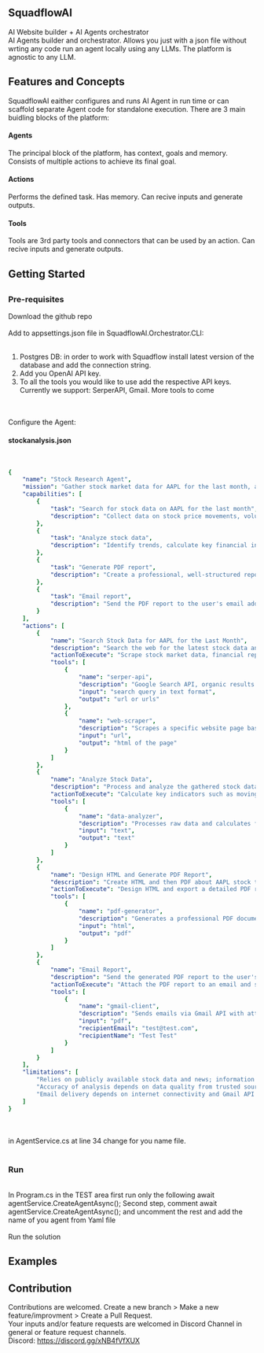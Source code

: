 <h2>SquadflowAI</h2>

AI Website builder + AI Agents orchestrator
</br>
AI Agents builder and orchestrator. Allows you just with a json file without wrting any code run an agent locally using any LLMs. The platform is agnostic to any LLM.

<h2>Features and Concepts</h2>

SquadflowAI eaither configures and runs AI Agent in run time or can scaffold separate Agent code for standalone execution.
There are 3 main buidling blocks of the platform:
<h4>Agents</h4>
The principal block of the platform, has context, goals and memory. Consists of multiple actions to achieve its final goal.
<h4>Actions</h4>
Performs the defined task. Has memory. Can recive inputs and generate outputs.
<h4>Tools</h4>
Tools are 3rd party tools and connectors that can be used by an action.  Can recive inputs and generate outputs.
<h2>Getting Started<h2>

<h3>Pre-requisites </h3>

Download the github repo
</br>
</br>
Add to appsettings.json file in SquadflowAI.Orchestrator.CLI:
</br>
</br>
1. Postgres DB: in order to work with Squadflow install latest version of the database and add the connection string.
2. Add you OpenAI API key.
3. To all the tools you would like to use add the respective API keys. Currently we support: SerperAPI, Gmail. More tools to come
</br>
</br>
Configure the Agent:
</br>
 
<h4>stockanalysis.json</h4>
</br>

```yaml
{
    "name": "Stock Research Agent",
    "mission": "Gather stock market data for AAPL for the last month, analyze trends, and deliver a detailed weekly report in PDF format via email.",
    "capabilities": [
        {
            "task": "Search for stock data on AAPL for the last month",
            "description": "Collect data on stock price movements, volume, key financial news, and market sentiment."
        },
        {
            "task": "Analyze stock data",
            "description": "Identify trends, calculate key financial indicators, and provide insights on AAPL stock performance."
        },
        {
            "task": "Generate PDF report",
            "description": "Create a professional, well-structured report summarizing AAPL stock research and insights."
        },
        {
            "task": "Email report",
            "description": "Send the PDF report to the user's email address."
        }
    ],
    "actions": [
        {
            "name": "Search Stock Data for AAPL for the Last Month",
            "description": "Search the web for the latest stock data and financial news related to AAPL for the past month.",
            "actionToExecute": "Scrape stock market data, financial reports, and news from trusted financial websites.",
            "tools": [
                {
                    "name": "serper-api",
                    "description": "Google Search API, organic results data from Google Search.",
                    "input": "search query in text format",
                    "output": "url or urls"
                },
                {
                    "name": "web-scraper",
                    "description": "Scrapes a specific website page based on url provided",
                    "input": "url",
                    "output": "html of the page"
                }
            ]
        },
        {
            "name": "Analyze Stock Data",
            "description": "Process and analyze the gathered stock data to identify key insights.",
            "actionToExecute": "Calculate key indicators such as moving averages, RSI, and market trends; detect significant events impacting AAPL stock.",
            "tools": [
                {
                    "name": "data-analyzer",
                    "description": "Processes raw data and calculates financial metrics.",
                    "input": "text",
                    "output": "text"
                }
            ]
        },
        {
            "name": "Design HTML and Generate PDF Report",
            "description": "Create HTML and then PDF about AAPL stock trends and insights.",
            "actionToExecute": "Design HTML and export a detailed PDF report with charts, tables, and written insights.",
            "tools": [
                {
                    "name": "pdf-generator",
                    "description": "Generates a professional PDF document from structured data.",
                    "input": "html",
                    "output": "pdf"
                }
            ]
        },
        {
            "name": "Email Report",
            "description": "Send the generated PDF report to the user's email.",
            "actionToExecute": "Attach the PDF report to an email and send it to the specified address.",
            "tools": [
                {
                    "name": "gmail-client",
                    "description": "Sends emails via Gmail API with attachment.",
                    "input": "pdf",
                    "recipientEmail": "test@test.com",
                    "recipientName": "Test Test"
                }
            ]
        }
    ],
    "limitations": [
        "Relies on publicly available stock data and news; information availability may vary.",
        "Accuracy of analysis depends on data quality from trusted sources.",
        "Email delivery depends on internet connectivity and Gmail API availability."
    ]
}
```


</br>
</br>
in AgentService.cs at line 34 change for you name file.
</br>
</br>
<h3>Run</h3>
</br>
In Program.cs in the TEST area first run only the following await agentService.CreateAgentAsync();
Second step, comment await agentService.CreateAgentAsync(); and uncomment the rest and add the name of you agent from Yaml file
</br>
</br>
Run the solution
</br>
<h2>Examples</h2>

<h2>Contribution</h2>

Contributions are welcomed.
Create a new branch > Make a new feature/improvment > Create a Pull Request.
</br>
Your inputs and/or feature requests are welcomed in Discord Channel in general or feature request channels.
</br>
Discord: https://discord.gg/xNB4fVfXUX




